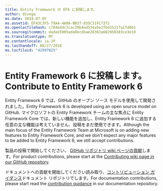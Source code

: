 ```yaml
---
title: Entity Framework の EF6 に投稿します。
author: divega
ms.date: 2018-07-05
ms.assetid: EFA3C3F5-79A4-4A0A-BB37-035C31FC7372
ms.openlocfilehash: c784e4dc3cac39b4ed534a5e1fbd25217a1fd0b1
ms.sourcegitcommit: dadee5905ada9ecdbae28363a682950383ce3e10
ms.translationtype: MT
ms.contentlocale: ja-JP
ms.lasthandoff: 08/27/2018
ms.locfileid: "42997825"
---
```

# <a name="contribute-to-entity-framework-6"></a><span data-ttu-id="aca46-102">Entity Framework 6 に投稿します。</span><span class="sxs-lookup"><span data-stu-id="aca46-102">Contribute to Entity Framework 6</span></span>
<span data-ttu-id="aca46-103">Entity Framework 6 では、GitHub のオープン ソース モデルを使用して開発されました。</span><span class="sxs-lookup"><span data-stu-id="aca46-103">Entity Framework 6 is developed using an open source model on GitHub.</span></span> <span data-ttu-id="aca46-104">マイクロソフトの Entity Framework チームの主な焦点に Entity Framework Core では、新しい機能を追加し、Entity Framework 6 に追加する任意の主な機能は考えていません、投稿をまだ使用できます。</span><span class="sxs-lookup"><span data-stu-id="aca46-104">Although the main focus of the Entity Framework Team at Microsoft is on adding new features to Entity Framework Core, and we don't expect any major features to be added to Entity Framework 6, we still accept contributions.</span></span>

<span data-ttu-id="aca46-105">製品の投稿で開始してください、 [GitHub リポジトリ wiki ページの貢献](https://github.com/aspnet/EntityFramework6/wiki/Contributing)します。</span><span class="sxs-lookup"><span data-stu-id="aca46-105">For product contributions, please start at the [Contributing wiki page in our GitHub repository](https://github.com/aspnet/EntityFramework6/wiki/Contributing).</span></span>

<span data-ttu-id="aca46-106">ドキュメントへの貢献を開始してください読み取り、[コントリビューション ガイダンス](https://github.com/aspnet/EntityFramework.Docs/blob/master/CONTRIBUTING.md)ドキュメント リポジトリでします。</span><span class="sxs-lookup"><span data-stu-id="aca46-106">For documentation contributions, please start read the [contribution guidance](https://github.com/aspnet/EntityFramework.Docs/blob/master/CONTRIBUTING.md) in our documentation repository.</span></span>
